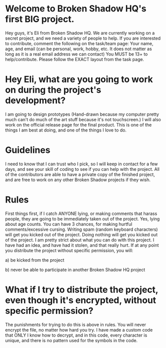 # Welcome to Broken Shadow HQ's first BIG project.

Hey guys, it's Eli from Broken Shadow HQ. We are currently working on a secret project, and we need a variety of people to help. If you are interested to contribute, comment the following on the task/team page: Your name, age, and email (can be personal, work, hobby, etc. It does not matter as long as it is a real email address we can contact) You MUST be 13+ to help/contribute. Please follow the EXACT layout from the task page.

# Hey Eli, what are you going to work on during the project's development?
I am going to design prototypes (Hand-drawn because my computer pretty much can't do much of the art stuff because it's not touchscreen.) I will also work on the official release page for the final product. This is one of the things I am best at doing, and one of the things I love to do.

# Guidelines
I need to know that I can trust who I pick, so I will keep in contact for a few days, and see your skill of coding to see if you can help with the project. All of the contributors are able to have a private copy of the finished project, and are free to work on any other Broken Shadow projects if they wish.

# Rules
First things first, if I catch ANYONE lying, or making comments that harass people, they are going to be immediately taken out of the project. Yes, lying about age counts. You can have 3 chances, for making hurtful comments/excessive cursing. 
Writing spam (random keyboard characters) will get you kicked out of the project.
Doing nothing will get you kicked out of the project.
I am pretty strict about what you can do with this project.
I have had an idea, and have had it stolen, and that really hurt.
If at any point you distribute the project without specific permission, you will:

a) be kicked from the project

b) never be able to participate in another Broken Shadow HQ project

# What if I try to distribute the project, even though it's encrypted, without specific permission?
The punishments for trying to do this is above in rules. You will never encrypt the file, no matter how hard you try. I have made a custom code that ONLY I know how to decrypt, and in this code, every character is unique, and there is no pattern used for the symbols in the code. 

